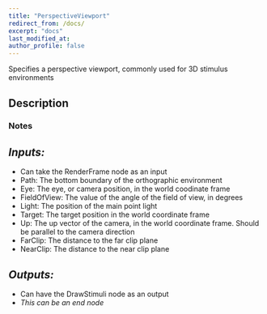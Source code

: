 ```yaml
---
title: "PerspectiveViewport"
redirect_from: /docs/
excerpt: "docs"
last_modified_at: 
author_profile: false
---
```


Specifies a perspective viewport, commonly used for 3D stimulus environments

## Description

### Notes

## _Inputs:_ 
* Can take the RenderFrame node as an input
* Path: The bottom boundary of the orthographic environment
* Eye: The eye, or camera position, in the world coodinate frame
* FieldOfView: The value of the angle of the field of view, in degrees
* Light: The position of the main point light
* Target: The target position in the world coordinate frame
* Up: The up vector of the camera, in the world coordinate frame. Should be parallel to the camera direction
* FarClip: The distance to the far clip plane
* NearClip: The distance to the near clip plane

## _Outputs:_
* Can have the DrawStimuli node as an output
* _This can be an end node_
